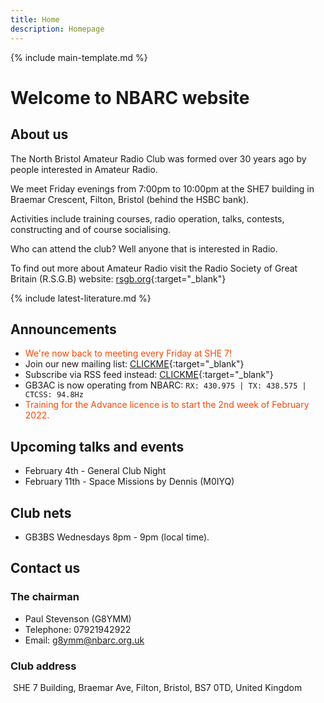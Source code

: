 ```yaml
---
title: Home
description: Homepage
---
```


{% include main-template.md %}

# Welcome to NBARC website

## About us

The North Bristol Amateur Radio Club was formed over 30 years ago by people interested in Amateur Radio.

We meet Friday evenings from 7:00pm to 10:00pm at the SHE7 building in Braemar Crescent, Filton, Bristol (behind the HSBC bank).

Activities include training courses, radio operation, talks, contests, constructing and of course socialising.

Who can attend the club? Well anyone that is interested in Radio.

To find out more about Amateur Radio visit the Radio Society of Great Britain (R.S.G.B) website: [rsgb.org](https://rsgb.org/){:target="_blank"}

{% include latest-literature.md %}

## Announcements

* <div style="color: orangered;">We're now back to meeting every Friday at SHE 7!</div>
* ​Join our new mailing list: [CLICKME](https://groups.google.com/forum/?nomobile=true#!forum/mx0nbc/join){:target="_blank"}
* Subscribe via RSS feed instead: [CLICKME​](https://groups.google.com/forum/feed/mx0nbc/msgs/rss.xml?num=15){:target="_blank"}
* GB3AC is now operating from NBARC: `RX: 430.975 | TX: 438.575 | CTCSS: 94.8Hz`
* <div style="color: orangered;">Training for the Advance licence is to start the 2nd week of February 2022.</div>

## Upcoming talks and events

* February 4th - General Club Night
* February 11th - Space Missions by Dennis (M0IYQ)

## Club nets

* ​GB3BS Wednesdays 8pm - 9pm (local time).

## Contact us

### The chairman

* Paul Stevenson (G8YMM)
* Telephone: 07921942922
* Email: [g8ymm@nbarc.org.uk](mailto:g8ymm@nbarc.org.uk)

### Club address
​
SHE 7 Building, Braemar Ave, Filton, Bristol, BS7 0TD, United Kingdom